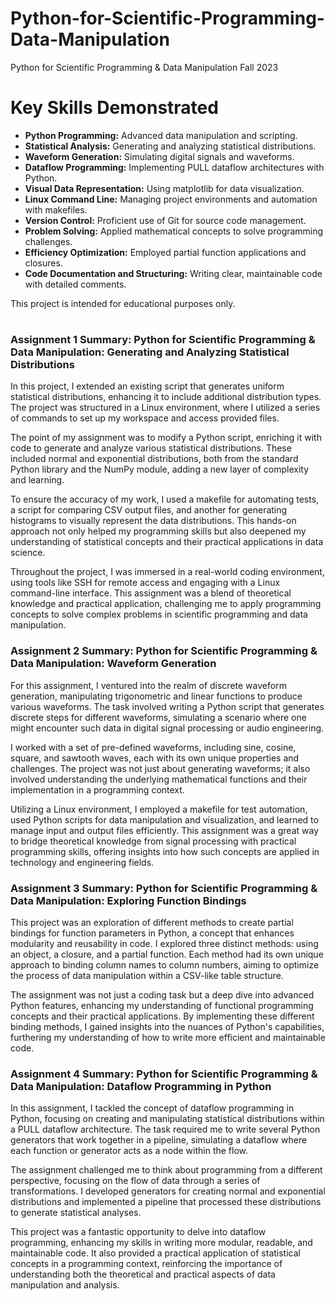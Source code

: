 # Python-for-Scientific-Programming-Data-Manipulation
Python for Scientific Programming &amp; Data Manipulation Fall 2023

#
# Key Skills Demonstrated

- **Python Programming:** Advanced data manipulation and scripting.
- **Statistical Analysis:** Generating and analyzing statistical distributions.
- **Waveform Generation:** Simulating digital signals and waveforms.
- **Dataflow Programming:** Implementing PULL dataflow architectures with Python.
- **Visual Data Representation:** Using matplotlib for data visualization.
- **Linux Command Line:** Managing project environments and automation with makefiles.
- **Version Control:** Proficient use of Git for source code management.
- **Problem Solving:** Applied mathematical concepts to solve programming challenges.
- **Efficiency Optimization:** Employed partial function applications and closures.
- **Code Documentation and Structuring:** Writing clear, maintainable code with detailed comments.

This project is intended for educational purposes only.
#
#


### Assignment 1 Summary: Python for Scientific Programming & Data Manipulation: Generating and Analyzing Statistical Distributions
In this project, I extended an existing script that generates uniform statistical distributions, enhancing it to include additional distribution types. The project was structured in a Linux environment, where I utilized a series of commands to set up my workspace and access provided files.

The point of my assignment was to modify a Python script, enriching it with code to generate and analyze various statistical distributions. These included normal and exponential distributions, both from the standard Python library and the NumPy module, adding a new layer of complexity and learning.

To ensure the accuracy of my work, I used a makefile for automating tests, a script for comparing CSV output files, and another for generating histograms to visually represent the data distributions. This hands-on approach not only helped my programming skills but also deepened my understanding of statistical concepts and their practical applications in data science.

Throughout the project, I was immersed in a real-world coding environment, using tools like SSH for remote access and engaging with a Linux command-line interface. This assignment was a blend of theoretical knowledge and practical application, challenging me to apply programming concepts to solve complex problems in scientific programming and data manipulation.


### Assignment 2 Summary: Python for Scientific Programming & Data Manipulation: Waveform Generation
For this assignment, I ventured into the realm of discrete waveform generation, manipulating trigonometric and linear functions to produce various waveforms. The task involved writing a Python script that generates discrete steps for different waveforms, simulating a scenario where one might encounter such data in digital signal processing or audio engineering.

I worked with a set of pre-defined waveforms, including sine, cosine, square, and sawtooth waves, each with its own unique properties and challenges. The project was not just about generating waveforms; it also involved understanding the underlying mathematical functions and their implementation in a programming context.

Utilizing a Linux environment, I employed a makefile for test automation, used Python scripts for data manipulation and visualization, and learned to manage input and output files efficiently. This assignment was a great way to bridge theoretical knowledge from signal processing with practical programming skills, offering insights into how such concepts are applied in technology and engineering fields.


### Assignment 3 Summary: Python for Scientific Programming & Data Manipulation: Exploring Function Bindings
This project was an exploration of different methods to create partial bindings for function parameters in Python, a concept that enhances modularity and reusability in code. I explored three distinct methods: using an object, a closure, and a partial function. Each method had its own unique approach to binding column names to column numbers, aiming to optimize the process of data manipulation within a CSV-like table structure.

The assignment was not just a coding task but a deep dive into advanced Python features, enhancing my understanding of functional programming concepts and their practical applications. By implementing these different binding methods, I gained insights into the nuances of Python's capabilities, furthering my understanding of how to write more efficient and maintainable code.


### Assignment 4 Summary: Python for Scientific Programming & Data Manipulation: Dataflow Programming in Python
In this assignment, I tackled the concept of dataflow programming in Python, focusing on creating and manipulating statistical distributions within a PULL dataflow architecture. The task required me to write several Python generators that work together in a pipeline, simulating a dataflow where each function or generator acts as a node within the flow.

The assignment challenged me to think about programming from a different perspective, focusing on the flow of data through a series of transformations. I developed generators for creating normal and exponential distributions and implemented a pipeline that processed these distributions to generate statistical analyses.

This project was a fantastic opportunity to delve into dataflow programming, enhancing my skills in writing more modular, readable, and maintainable code. It also provided a practical application of statistical concepts in a programming context, reinforcing the importance of understanding both the theoretical and practical aspects of data manipulation and analysis.







